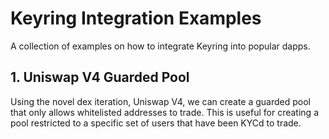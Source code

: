 # Keyring Integration Examples
A collection of examples on how to integrate Keyring into popular dapps.

## 1. Uniswap V4 Guarded Pool
Using the novel dex iteration, Uniswap V4, we can create a guarded pool that only allows whitelisted addresses to trade. This is useful for creating a pool restricted to a specific set of users that have been KYCd to trade.
